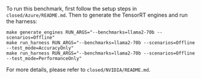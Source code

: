 To run this benchmark, first follow the setup steps in `closed/Azure/README.md`. Then to generate the TensorRT engines and run the harness:

```
make generate_engines RUN_ARGS="--benchmarks=llama2-70b --scenarios=Offline"
make run_harness RUN_ARGS="--benchmarks=llama2-70b --scenarios=Offline --test_mode=AccuracyOnly"
make run_harness RUN_ARGS="--benchmarks=llama2-70b --scenarios=Offline --test_mode=PerformanceOnly"
```

For more details, please refer to `closed/NVIDIA/README.md`.
